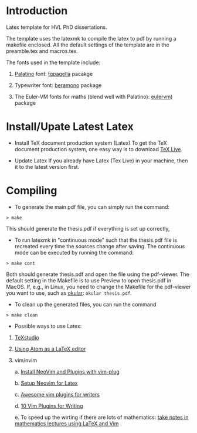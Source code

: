 Introduction
============

Latex template for HVL PhD dissertations.

The template uses the latexmk to compile the latex to pdf by running a makefile enclosed.
All the default settings of the template are in the preamble.tex and macros.tex.

The fonts used in the template include:
1. [Palatino](https://en.wikipedia.org/wiki/Palatino#Palatino) font: [tgpagella](https://tug.org/FontCatalogue/texgyrepagella/)
   pacakge

2. Typewriter font: [beramono](https://tug.org/FontCatalogue/beramono/) package

3. The Euler-VM fonts for maths (blend well with Palatino): [eulervm)](http://ftp.riken.jp/tex-archive/fonts/eulervm/doc/latex/eulervm/eulervm.pdf) package 

Install/Upate Latest Latex
========
* Install TeX document production system (Latex)
To get the TeX document production system, one easy way is to download [TeX Live](https://www.tug.org/texlive/).

* Update Latex
If you already have Latex (Tex Live) in your machine,
then it to the latest version first.

Compiling
=========

* To generate the main pdf file, you can simply run the command:

`> make`

This should generate the thesis.pdf if everything is set up correctly, 

* To run latexmk in "continuous mode" such that the thesis.pdf file
is recreated every time the sources change after saving. 
The continuous mode can be executed by running the command:

`> make cont`

Both should generate thesis.pdf and open the file using the pdf-viewer.
The default setting in the Makefile is to use Preview to open thesis.pdf in
MacOS.
If, e.g., in Linux, you need to change the Makefile for the pdf-viewer you want
to use, such as [okular](https://okular.kde.org/): `okular thesis.pdf`.

* To clean up the generated files, you can run the command

`> make clean`

* Possible ways to use Latex: 

1. [TeXstudio](https://www.texstudio.org/)

2. [Using Atom as a LaTeX editor](https://medium.com/@lucasrebscher/using-atom-as-a-latex-editor-93756de3d726)

3. vim/nvim

      a. [Install NeoVim and Plugins with vim-plug](https://www.linode.com/docs/tools-reference/tools/how-to-install-neovim-and-plugins-with-vim-plug/)
  
      b. [Setup Neovim for Latex](https://yufanlu.net/2018/09/03/neovim-latex/)
  
      c. [Awesome vim plugins for writers](https://opensource.com/article/17/2/vim-plugins-writers)
  
      d. [10 Vim Plugins for Writing](https://dev.to/tomfern/10-vim-plugins-for-writing-2k66)

      e. To speed up the wirting if there are lots of mathematics: [take notes in mathematics lectures using LaTeX and Vim](https://castel.dev/post/lecture-notes-1/)
